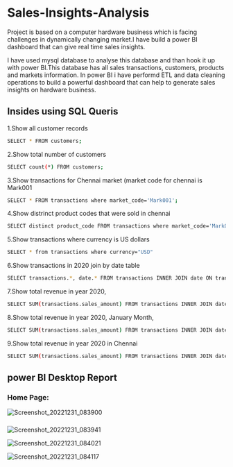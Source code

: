 # Sales-Insights-Analysis

Project is based on a computer hardware business which is facing challenges in dynamically changing market.I have build a power BI dashboard that can give real time sales insights. 

I have used mysql database to analyse this database and than hook it up with power BI.This database has all sales transactions, customers, products and markets information. In power BI i have performd ETL and data cleaning operations to build a powerful dashboard that can help to generate sales insights on hardware business. 


## Insides using SQL Queris

1.Show all customer records
```bash
SELECT * FROM customers;
```
2.Show total number of customers
```bash
SELECT count(*) FROM customers;
```
3.Show transactions for Chennai market (market code for chennai is Mark001
```bash
SELECT * FROM transactions where market_code='Mark001';
```
4.Show distrinct product codes that were sold in chennai
```bash
SELECT distinct product_code FROM transactions where market_code='Mark001';
```
5.Show transactions where currency is US dollars
```bash
SELECT * from transactions where currency="USD"
```
6.Show transactions in 2020 join by date table
```bash
SELECT transactions.*, date.* FROM transactions INNER JOIN date ON transactions.order_date=date.date where date.year=2020;
```
7.Show total revenue in year 2020,
```bash
SELECT SUM(transactions.sales_amount) FROM transactions INNER JOIN date ON transactions.order_date=date.date where date.year=2020 and transactions.currency="INR\r" or transactions.currency="USD\r";
```
8.Show total revenue in year 2020, January Month,
```bash
SELECT SUM(transactions.sales_amount) FROM transactions INNER JOIN date ON transactions.order_date=date.date where date.year=2020 and and date.month_name="January" and (transactions.currency="INR\r" or transactions.currency="USD\r");
```
9.Show total revenue in year 2020 in Chennai
```bash
SELECT SUM(transactions.sales_amount) FROM transactions INNER JOIN date ON transactions.order_date=date.date where date.year=2020 and transactions.market_code="Mark001";
```

## power BI Desktop Report
### Home Page:

![Screenshot_20221231_083900](https://user-images.githubusercontent.com/120455099/210141334-31f7c9b9-5f67-4cab-a3c8-61f9b90dd70f.png)

###
![Screenshot_20221231_083941](https://user-images.githubusercontent.com/120455099/210141451-44d34679-b140-4480-8b9b-211f5350175f.png)

![Screenshot_20221231_084021](https://user-images.githubusercontent.com/120455099/210141456-633c999d-9f45-4d7c-bcd7-0da26c48a4d8.png)

![Screenshot_20221231_084117](https://user-images.githubusercontent.com/120455099/210141459-c76b32a8-3801-40df-a7a2-79069378f680.png)
